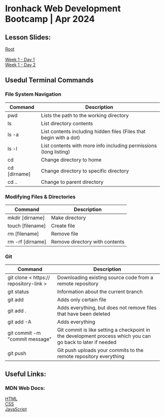 # Ironhack Web Development Bootcamp | Apr 2024

## Lesson Slides:

[Root](https://drive.google.com/drive/folders/1Um2zolLy2tgTxoPbo8y5sEGRsnUh7228?usp=drive_link)\
\
[Week 1 - Day 1](https://drive.google.com/drive/folders/1Q4EpoqgzyZ-BIaDTAKCTcNr4HBRuyChq?usp=drive_link)\
[Week 1 - Day 2](https://drive.google.com/drive/folders/1a8gcrdMBfYVWneeouDHANvC5ALhMqTUP?usp=drive_link)

## Usedul Terminal Commands

### File System Navigation

| Command      | Description                                                        |
| ------------ | ------------------------------------------------------------------ |
| pwd          | Lists the path to the working directory                            |
| ls           | List directory contents                                            |
| ls -a        | List contents including hidden files (Files that begin with a dot) |
| ls -l        | List contents with more info including permissions (long listing)  |
| cd           | Change directory to home                                           |
| cd [dirname] | Change directory to specific directory                             |
| cd ..        | Change to parent directory                                         |

### Modifying Files & Directories

| Command          | Description                    |
| ---------------- | ------------------------------ |
| mkdir [dirname]  | Make directory                 |
| touch [filename] | Create file                    |
| rm [filename]    | Remove file                    |
| rm -rf [dirname] | Remove directory with contents |

### Git

| Command                                | Description                                                                                                 |
| -------------------------------------- | ----------------------------------------------------------------------------------------------------------- |
| git clone < https:// repository-link > | Downloading existing source code from a remote repository                                                   |
| git status                             | Information about the current branch                                                                        |
| git add <file>                         | Adds only certain file                                                                                      |
| git add .                              | Adds everything, but does not remove files that have been deleted                                           |
| git add -A                             | Adds everything                                                                                             |
| git commit -m "commit message"         | Git commit is like setting a checkpoint in the development process which you can go back to later if needed |
| git push <remote> <branch-name>        | Git push uploads your commits to the remote repository everything                                           |

## Useful Links:

### MDN Web Docs:

[HTML](https://developer.mozilla.org/en-US/docs/Web/HTML)\
[CSS](https://developer.mozilla.org/en-US/docs/Web/CSS)\
[JavaScript](https://developer.mozilla.org/en-US/docs/Web/JavaScript)

